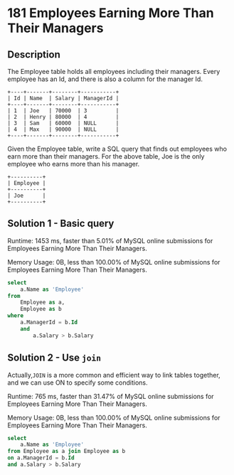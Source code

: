 # 181 Employees Earning More Than Their Managers

## Description

The Employee table holds all employees including their managers. Every employee has an Id, and there is also a column for the manager Id.

```
+----+-------+--------+-----------+
| Id | Name  | Salary | ManagerId |
+----+-------+--------+-----------+
| 1  | Joe   | 70000  | 3         |
| 2  | Henry | 80000  | 4         |
| 3  | Sam   | 60000  | NULL      |
| 4  | Max   | 90000  | NULL      |
+----+-------+--------+-----------+
```
Given the Employee table, write a SQL query that finds out employees who earn more than their managers. For the above table, Joe is the only employee who earns more than his manager.
```
+----------+
| Employee |
+----------+
| Joe      |
+----------+
```

## Solution 1 - Basic query

Runtime: 1453 ms, faster than 5.01% of MySQL online submissions for Employees Earning More Than Their Managers.

Memory Usage: 0B, less than 100.00% of MySQL online submissions for Employees Earning More Than Their Managers.

```sql
select 
    a.Name as 'Employee'
from
    Employee as a,
    Employee as b
where
    a.ManagerId = b.Id
    and
        a.Salary > b.Salary
```

## Solution 2 - Use ```join```

Actually,```JOIN``` is a more common and efficient way to link tables together, and we can use ON to specify some conditions.

Runtime: 765 ms, faster than 31.47% of MySQL online submissions for Employees Earning More Than Their Managers.

Memory Usage: 0B, less than 100.00% of MySQL online submissions for Employees Earning More Than Their Managers.

```sql
select
    a.Name as 'Employee'
from Employee as a join Employee as b
on a.ManagerId = b.Id 
and a.Salary > b.Salary
```